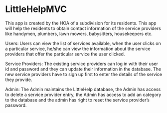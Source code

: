 # LittleHelpMVC

This app is created by the HOA of a subdivision for its residents. 
This app will help the residents to obtain contact information of 
the service providers like handymen, plumbers, lawn mowers, babysitters, housekeepers etc.

Users: Users can view the list of services available, when the user clicks on a particular service, 
he/she can view the information about the service providers that offer the particular service the user clicked.

Service Providers: The existing service providers can log in with their user id and password 
and they can update their information in the database. The new service providers have to sign up 
first to enter the details of the service they provide.

Admin: The Admin maintains the LittleHelp database, the Admin has access to delete a service provider entry, 
the Admin has access to add an category to the database and the admin has right to reset the service provider’s password.
